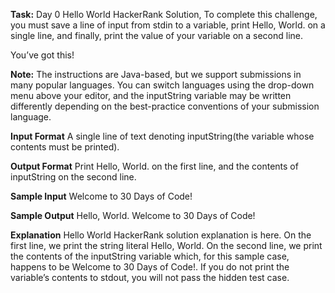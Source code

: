 **Task:**
Day 0 Hello World HackerRank Solution, To complete this challenge, you must save a line of input from stdin to a variable, print Hello, World. on a single line, and finally, print the value of your variable on a second line.

You’ve got this!

**Note:**
The instructions are Java-based, but we support submissions in many popular languages. You can switch languages using the drop-down menu above your editor, and the inputString variable may be written differently depending on the best-practice conventions of your submission language.

**Input Format**
A single line of text denoting inputString(the variable whose contents must be printed).

**Output Format**
Print Hello, World. on the first line, and the contents of inputString on the second line.

**Sample Input**
Welcome to 30 Days of Code!

**Sample Output**
Hello, World. Welcome to 30 Days of Code!

**Explanation**
Hello World HackerRank solution explanation is here. On the first line, we print the string literal Hello, World. On the second line, we print the contents of the inputString variable which, for this sample case, happens to be Welcome to 30 Days of Code!. If you do not print the variable’s contents to stdout, you will not pass the hidden test case.
